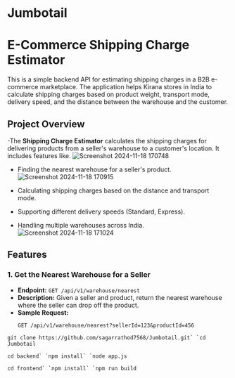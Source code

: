 # Jumbotail

# E-Commerce Shipping Charge Estimator

This is a simple backend API for estimating shipping charges in a B2B e-commerce marketplace. The application helps Kirana stores in India to calculate shipping charges based on product weight, transport mode, delivery speed, and the distance between the warehouse and the customer.

## Project Overview

-The **Shipping Charge Estimator** calculates the shipping charges for delivering products from a seller's warehouse to a customer's location.
It includes features like.
![Screenshot 2024-11-18 170748](https://github.com/user-attachments/assets/18b51c8f-15e9-4fbd-a6c4-678d8a0495f0)

- Finding the nearest warehouse for a seller's product.  
![Screenshot 2024-11-18 170915](https://github.com/user-attachments/assets/91a4f12c-c381-4d6a-b360-5ad68b78882f)

- Calculating shipping charges based on the distance and transport mode.
- Supporting different delivery speeds (Standard, Express).
- Handling multiple warehouses across India.
![Screenshot 2024-11-18 171024](https://github.com/user-attachments/assets/6cfc9d01-b7d5-43e8-9421-6dfd8b73b79c)

## Features
### 1. Get the Nearest Warehouse for a Seller
- **Endpoint:** `GET /api/v1/warehouse/nearest`
- **Description:** Given a seller and product, return the nearest warehouse where the seller can drop off the product.
- **Sample Request:**
  ```http
  GET /api/v1/warehouse/nearest?sellerId=123&productId=456

``git clone https://github.com/sagarrathod7568/Jumbotail.git`
`cd Jumbotail``

``cd backend`
`npm install`
`node app.js``

``cd frontend`
`npm install`
`npm run build``

